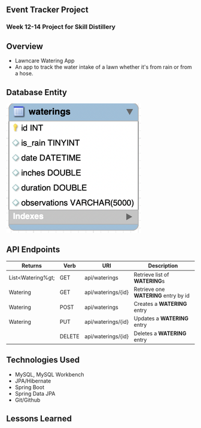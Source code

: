 ## Event Tracker Project

### Week 12-14 Project for Skill Distillery

## Overview
* Lawncare Watering App
* An app to track the water intake of a lawn whether it's from rain or from a hose.

## Database Entity
![Watering Entity](https://github.com/mikematosky/EventTrackerProject/blob/master/watering_table.png)



## API Endpoints
| Returns | Verb     | URI   | Description |
|---------|----------|-------|-------------|
| List&lt;Watering%gt; | GET | api/waterings | Retrieve list of **WATERING**s |
| Watering | GET | api/waterings/{id} | Retrieve one **WATERING** entry by id |
| Watering | POST | api/waterings | Creates a **WATERING** entry |
| Watering | PUT | api/waterings/{id} | Updates a **WATERING** entry |
| | DELETE | api/waterings/{id} | Deletes a **WATERING** entry |


## Technologies Used
* MySQL, MySQL Workbench
* JPA/Hibernate
* Spring Boot
* Spring Data JPA
* Git/Github

## Lessons Learned
